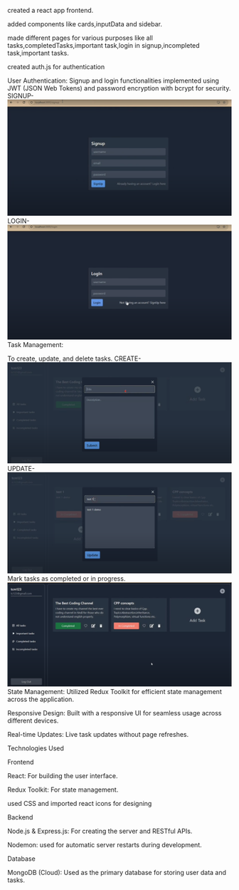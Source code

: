 created a react app frontend.

added components like cards,inputData and sidebar.

made different pages for various purposes like all tasks,completedTasks,important task,login in signup,incompleted task,important tasks.

created auth.js for authentication

User Authentication: Signup and login functionalities implemented using JWT (JSON Web Tokens) and password encryption with bcrypt for security.
SIGNUP-
![image_url](https://github.com/SuhaniBharti/TaskManagement/blob/66131bce09e5203e7702708cef7393289235377c/Screenshot%202024-11-15%20065747.png)
LOGIN-
![image_url](https://github.com/SuhaniBharti/TaskManagement/blob/874c15675c199f1fea02bf5f45652cf6026280b1/Screenshot%202024-11-15%20065900.png)
Task Management:

To create, update, and delete tasks.
CREATE-
![image_url](https://github.com/SuhaniBharti/TaskManagement/blob/1c469ebc8d505234b203432177052f3ad06e7c5d/ADD.png)
UPDATE-
![image_url](https://github.com/SuhaniBharti/TaskManagement/blob/4632b1f3a3732b239ecc40fa1d0ae7bfba9c00ad/update.png)
Mark tasks as completed or in progress.
![image_url](https://github.com/SuhaniBharti/TaskManagement/blob/fc3ef2d3ec4c978985e1ac29fb8c2c8df074b58b/Screenshot%202024-11-15%20070015.png)
State Management: Utilized Redux Toolkit for efficient state management across the application.

Responsive Design: Built with a responsive UI for seamless usage across different devices.

Real-time Updates: Live task updates without page refreshes.

Technologies Used

Frontend

React: For building the user interface.

Redux Toolkit: For state management.

used CSS and imported react icons for designing

Backend

Node.js & Express.js: For creating the server and RESTful APIs.

Nodemon: used for automatic server restarts during development.

Database

MongoDB (Cloud): Used as the primary database for storing user data and tasks.
